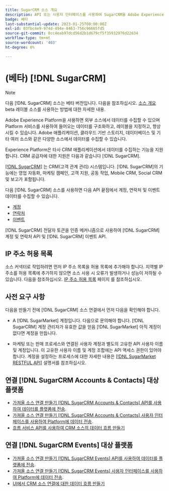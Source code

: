 ```yaml
---
title: SugarCRM 소스 개요
description: API 또는 사용자 인터페이스를 사용하여 SugarCRM을 Adobe Experience Platform에 연결하는 방법을 알아봅니다.
badge: 베타
last-substantial-update: 2023-01-25T00:00:00Z
exl-id: 03fbc4e9-974d-494e-8463-756c96665fd5
source-git-commit: 0cc4eab97dcd56d2b1d679cf5f35932976d22634
workflow-type: tm+mt
source-wordcount: '403'
ht-degree: 0%

---
```


# (베타) [!DNL SugarCRM]

>[!NOTE]
>
>다음 [!DNL SugarCRM] 소스는 베타 버전입니다. 다음을 참조하십시오. [소스 개요](../../home.md#terms-and-conditions) beta 레이블 소스를 사용하는 방법에 대한 자세한 내용.

Adobe Experience Platform을 사용하면 외부 소스에서 데이터를 수집할 수 있으며 Platform 서비스를 사용하여 들어오는 데이터를 구조화하고, 레이블을 지정하고, 향상시킬 수 있습니다. Adobe 애플리케이션, 클라우드 기반 스토리지, 데이터베이스 및 기타 여러 소스와 같은 다양한 소스에서 데이터를 수집할 수 있습니다.

Experience Platform은 타사 CRM 애플리케이션에서 데이터를 수집하는 기능을 지원합니다. CRM 공급자에 대한 지원은 다음과 같습니다 [!DNL SugarCRM].

[[!DNL SugarCRM]](https://www.sugarcrm.com/) 는 CRM(고객 관계 관리) 시스템입니다. [!DNL SugarCRM]의 기능에는 영업 자동화, 마케팅 캠페인, 고객 지원, 공동 작업, Mobile CRM, Social CRM 및 보고가 포함됩니다.

다음 [!DNL SugarCRM] 소스를 사용하면 다음 API 끝점에서 계정, 연락처 및 이벤트 데이터를 수집할 수 있습니다.

* [계정](https://market.apidocs.sugarcrm.com/#b0aeb0cd-80ea-4688-8474-54e4873f32f3)
* [연락처](https://market.apidocs.sugarcrm.com/#308c5025-9478-4de3-8a41-1fc3cff1d8d1)
* [이벤트](https://market.apidocs.sugarcrm.com/#516ec3b1-8e70-43d4-8bf2-38a2ae74c0a5)


[!DNL SugarCRM] 전달자 토큰을 인증 메커니즘으로 사용하여 [!DNL SugarCRM] 계정 및 연락처 API 및 [!DNL SugarCRM] 이벤트 API.

## IP 주소 허용 목록

소스 커넥터로 작업하려면 먼저 IP 주소 목록을 허용 목록에 추가해야 합니다. 지역별 IP 주소를 허용 목록에 추가하지 않으면 소스 사용 시 오류가 발생하거나 성능이 저하될 수 있습니다. 다음을 참조하십시오. [IP 주소 허용 목록](../../ip-address-allow-list.md) 페이지 를 참조하십시오.

## 사전 요구 사항

다음을 만들기 전에 [!DNL SugarCRM] 소스 연결에서 먼저 다음을 확인해야 합니다.

* A [!DNL SugarMarket] 계정입니다. 다음으로 문의해야 합니다. [!DNL SugarCRM] 계정 관리자가 유효한 값을 얻음 [!DNL SugarMarket] 아직 계정이 없다면 계정을 만듭니다.

* 마케팅 또는 판매 프로세스와 연결된 사용자 계정과 별도의 고유한 API 사용자 이름 및 계정입니다. 이 고유한 사용자 이름 및 계정 조합에는 API 액세스 권한이 있어야 합니다. 계정을 설정하는 프로세스에 대한 자세한 내용은 [[!DNL SugarMarket RESTFUL API]](https://market.apidocs.sugarcrm.com/#intro) 설명서를 참조하십시오.

## 연결 [!DNL SugarCRM Accounts & Contacts] 대상 플랫폼

* [가져올 소스 연결 만들기 [!DNL SugarCRM Accounts & Contacts] API를 사용하여 데이터를 플랫폼에 전송](../../tutorials/api/create/crm/sugarcrm-accounts-contacts.md).
* [가져올 소스 연결 만들기 [!DNL SugarCRM Accounts & Contacts] 사용자 인터페이스를 사용하여 Platform에 데이터 전송](../../tutorials/ui/create/crm/sugarcrm-accounts-contacts.md).
* [흐름 서비스 API를 사용하여 CRM 소스의 데이터 흐름 만들기](../../tutorials/api/collect/crm.md)


## 연결 [!DNL SugarCRM Events] 대상 플랫폼

* [가져올 소스 연결 만들기 [!DNL SugarCRM Events] API를 사용하여 데이터를 플랫폼에 전송](../../tutorials/api/create/crm/sugarcrm-events.md).
* [가져올 소스 연결 만들기 [!DNL SugarCRM Events] 사용자 인터페이스를 사용하여 Platform에 데이터 전송](../../tutorials/ui/create/crm/sugarcrm-events.md).
* [UI에서 CRM 소스 연결에 대한 데이터 흐름 만들기](../../tutorials/ui/dataflow/crm.md)
